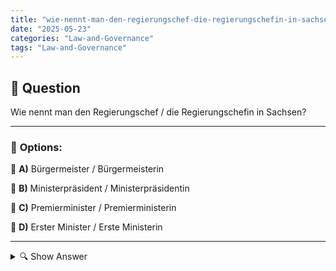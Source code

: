 ```yaml
---
title: "wie-nennt-man-den-regierungschef-die-regierungschefin-in-sachsen"
date: "2025-05-23"
categories: "Law-and-Governance"
tags: "Law-and-Governance"
---
```


## 📌 **Question**

Wie nennt man den Regierungschef / die Regierungschefin in Sachsen?



---

### 📝 **Options:**

🔘 **A)** Bürgermeister / Bürgermeisterin

🔘 **B)** Ministerpräsident / Ministerpräsidentin

🔘 **C)** Premierminister / Premierministerin

🔘 **D)** Erster Minister / Erste Ministerin

---

<details>
  <summary>🔍 Show Answer</summary>

  <p>
💡  <b>Correct Answer:</b>  b
  </p>
  <p>
    📖<b>Explanation:</b>
    Sachsen ist ein Bundesland in Deutschland, das eine eigene Landesregierung hat. Der Regierungschef oder die Regierungschefin ist verantwortlich für die Leitung der Landesregierung und die Umsetzung der politischen Agenda. Diese Position entspricht in etwa einem Ministerpräsidenten oder einer Ministerpräsidentin, im Gegensatz zu anderen Begriffen wie Bürgermeister oder Premierminister, die auf andere politische Ebenen oder Länder hinweisen können. Die korrekte Bezeichnung für den Regierungschef in Sachsen ist daher ein Schlüssel zur politischen Struktur des Landes.
  </p>
</details>
